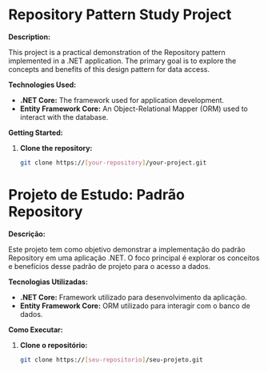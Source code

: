 # Repository Pattern Study Project

**Description:**

This project is a practical demonstration of the Repository pattern implemented in a .NET application. The primary goal is to explore the concepts and benefits of this design pattern for data access.

**Technologies Used:**

* **.NET Core:** The framework used for application development.
* **Entity Framework Core:** An Object-Relational Mapper (ORM) used to interact with the database.

**Getting Started:**

1. **Clone the repository:**
   ```bash
   git clone https://[your-repository]/your-project.git
# Projeto de Estudo: Padrão Repository

**Descrição:**

Este projeto tem como objetivo demonstrar a implementação do padrão Repository em uma aplicação .NET. O foco principal é explorar os conceitos e benefícios desse padrão de projeto para o acesso a dados.

**Tecnologias Utilizadas:**

* **.NET Core:** Framework utilizado para desenvolvimento da aplicação.
* **Entity Framework Core:** ORM utilizado para interagir com o banco de dados.

**Como Executar:**

1. **Clone o repositório:**
   ```bash
   git clone https://[seu-repositorio]/seu-projeto.git

